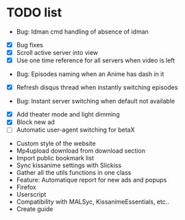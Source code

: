 # TODO list
 - Bug: Idman cmd handling of absence of idman
 - [x] Bug fixes
 - [x] Scroll active server into view
 - [x] Use one time reference for all servers when video is left
 - Bug: Episodes naming when an Anime has dash in it
 - [x] Refresh disqus thread when instantly switching episodes
 - Bug: Instant server switching when default not available
 - [x] Add theater mode and light dimming
 - [x] Block new ad
 - [ ] Automatic user-agent switching for betaX
 - Custom style of the website
 - Mp4upload download from download section
 - Import public bookmark list
 - Sync kissanime settings with Slickiss
 - Gather all the utils functions in one class
 - Feature: Automatique report for new ads and popups
 - Firefox
 - Userscript
 - Compatibility with MALSyc, KissanimeEssentials, etc..
 - Create guide